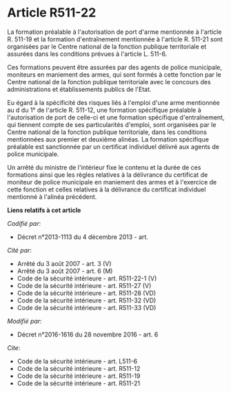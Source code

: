 # Article R511-22

La formation préalable à l'autorisation de port d'arme mentionnée à l'article R. 511-19 et la formation d'entraînement
mentionnée à l'article R. 511-21 sont organisées par le Centre national de la fonction publique territoriale et assurées dans
les conditions prévues à l'article L. 511-6. 

Ces formations peuvent être assurées par des agents de police municipale, moniteurs en maniement des armes, qui sont formés à
cette fonction par le Centre national de la fonction publique territoriale avec le concours des administrations et
établissements publics de l'Etat. 

Eu égard à la spécificité des risques liés à l'emploi d'une arme mentionnée au d du 1° de l'article R. 511-12, une formation
spécifique préalable à l'autorisation de port de celle-ci et une formation spécifique d'entraînement, qui tiennent compte de
ses particularités d'emploi, sont organisées par le Centre national de la fonction publique territoriale, dans les conditions
mentionnées aux premier et deuxième alinéas. La formation spécifique préalable est sanctionnée par un certificat individuel
délivré aux agents de police municipale. 

Un arrêté du ministre de l'intérieur fixe le contenu et la durée de ces formations ainsi que les règles relatives à la
délivrance du certificat de moniteur de police municipale en maniement des armes et à l'exercice de cette fonction et celles
relatives à la délivrance du certificat individuel mentionné à l'alinéa précédent.

**Liens relatifs à cet article**

_Codifié par_:

  - Décret n°2013-1113 du 4 décembre 2013 - art.

_Cité par_:

  - Arrêté du 3 août 2007 - art. 3 (V)
  - Arrêté du 3 août 2007 - art. 6 (M)
  - Code de la sécurité intérieure - art. R511-22-1 (V)
  - Code de la sécurité intérieure - art. R511-27 (V)
  - Code de la sécurité intérieure - art. R511-28 (VD)
  - Code de la sécurité intérieure - art. R511-32 (VD)
  - Code de la sécurité intérieure - art. R511-33 (VD)

_Modifié par_:

  - Décret n°2016-1616 du 28 novembre 2016 - art. 6

_Cite_:

  - Code de la sécurité intérieure - art. L511-6
  - Code de la sécurité intérieure - art. R511-12
  - Code de la sécurité intérieure - art. R511-19
  - Code de la sécurité intérieure - art. R511-21

